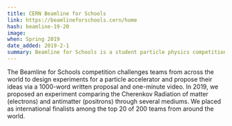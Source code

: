 ```yaml
---
title: CERN Beamline for Schools
link: https://beamlineforschools.cern/home
hash: beamline-19-20
image: 
when: Spring 2019
date_added: 2019-2-1
summary: Beamline for Schools is a student particle physics competition. We competed in 2019 with an experiment proposal related to Cherenkov radiation.
---
```


The Beamline for Schools competition challenges teams from across the world to design experiments for a particle accelerator and propose their ideas via a 1000-word written proposal and one-minute video. In 2019, we proposed an experiment comparing the Cherenkov Radiation of matter (electrons) and antimatter (positrons) through several mediums. We placed as international finalists among the top 20 of 200 teams from around the world. 
